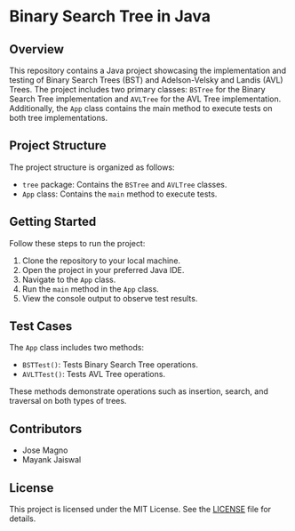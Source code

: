 # Binary Search Tree in Java

## Overview

This repository contains a Java project showcasing the implementation and testing of Binary Search Trees (BST) and Adelson-Velsky and Landis (AVL) Trees. The project includes two primary classes: `BSTree` for the Binary Search Tree implementation and `AVLTree` for the AVL Tree implementation. Additionally, the `App` class contains the main method to execute tests on both tree implementations.

## Project Structure

The project structure is organized as follows:

- `tree` package: Contains the `BSTree` and `AVLTree` classes.
- `App` class: Contains the `main` method to execute tests.

## Getting Started

Follow these steps to run the project:

1. Clone the repository to your local machine.
2. Open the project in your preferred Java IDE.
3. Navigate to the `App` class.
4. Run the `main` method in the `App` class.
5. View the console output to observe test results.

## Test Cases

The `App` class includes two methods:

- `BSTTest()`: Tests Binary Search Tree operations.
- `AVLTTest()`: Tests AVL Tree operations.

These methods demonstrate operations such as insertion, search, and traversal on both types of trees.

## Contributors

- Jose Magno
- Mayank Jaiswal

## License

This project is licensed under the MIT License. See the [LICENSE](LICENSE) file for details.
